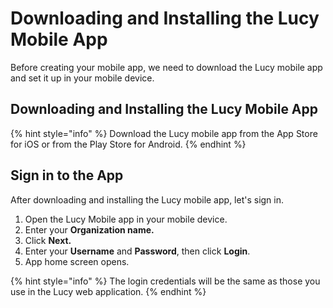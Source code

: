 # Downloading and Installing the Lucy Mobile App

Before creating your mobile app, we need to download the Lucy mobile app and set it up in your mobile device.

## Downloading and Installing the Lucy Mobile App

{% hint style="info" %}
Download the Lucy mobile app from the App Store for iOS or from the Play Store for Android.
{% endhint %}

## Sign in to the App

After downloading and installing the Lucy mobile app, let's sign in.

1. Open the Lucy Mobile app in your mobile device.
2. Enter your **Organization name.**
3. Click **Next.**
4. Enter your **Username** and **Password**, then click **Login**.
5. App home screen opens.



{% hint style="info" %}
The login credentials will be the same as those you use in the Lucy web application.
{% endhint %}

